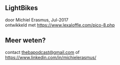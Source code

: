 LightBikes
---
door Michiel Erasmus, Jul-2017 <br/>
ontwikkeld met https://www.lexaloffle.com/pico-8.php <br/>

Meer weten?
---
contact thebapodcast@gmail.com
of https://www.linkedin.com/in/michielerasmus/

